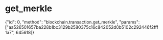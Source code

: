 get_merkle
==========

{"id": 0, "method": "blockchain.transaction.get_merkle", "params": ["aa526501657ba228b1bc3129b2580375c16c842052d0b5102c292446f2fff1a7", 645618]}
